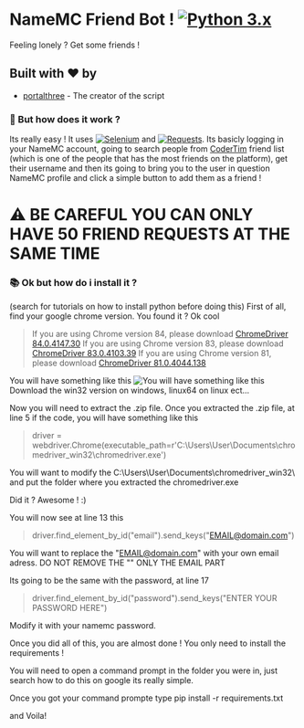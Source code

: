 # NameMC Friend Bot ! [![Python 3.x](https://img.shields.io/badge/PYTHON-3.X-blueviolet?style=for-the-badge)](http://www.python.org/download/)

Feeling lonely ? Get some friends !

## Built with ❤️ by

* [portalthree](https://github.com/portalthree) - The creator of the script

### 🤔 But how does it work ?

Its really easy ! 
It uses [![Selenium](https://img.shields.io/badge/SELENIUM-yellow?style=flat-square)](https://www.selenium.dev/downloads/) and [![Requests](https://img.shields.io/badge/REQUESTS-gray?style=flat-square)](https://requests.readthedocs.io/en/master/). 
Its basicly logging in your NameMC account, going to search people from [CoderTim](https://fr.namemc.com/profile/CoderTim.1) friend list (which is one of the people that has the most friends on the platform), get their username and then its going to bring you to the user in question NameMC profile and click a simple button to add them as a friend !

#  ⚠️ BE CAREFUL YOU CAN ONLY HAVE 50 FRIEND REQUESTS AT THE SAME TIME

### 📚 Ok but how do i install it ?
(search for tutorials on how to install python before doing this)
First of all, find your google chrome version.
You found it ? Ok cool
>If you are using Chrome version 84, please download [ChromeDriver 84.0.4147.30](https://chromedriver.storage.googleapis.com/index.html?path=84.0.4147.30/)
>If you are using Chrome version 83, please download [ChromeDriver 83.0.4103.39](https://chromedriver.storage.googleapis.com/index.html?path=83.0.4103.39/)
>If you are using Chrome version 81, please download [ChromeDriver 81.0.4044.138](https://chromedriver.storage.googleapis.com/index.html?path=81.0.4044.138/)
>

You will have something like this
![You will have something like this](https://cdn.discordapp.com/attachments/612940686077198346/717813044675084449/unknown.png)
Download the win32 version on windows, linux64 on linux ect...

Now you will need to extract the .zip file.
Once you extracted the .zip file, at line 5 if the code, you will have something like this
> driver = webdriver.Chrome(executable_path=r'C:\Users\User\Documents\chromedriver_win32\chromedriver.exe')
>
You will want to modify the C:\Users\User\Documents\chromedriver_win32\ and put the folder where you extracted the chromedriver.exe 

Did it ? Awesome ! :)

You will now see at line 13 this
> driver.find_element_by_id("email").send_keys("EMAIL@domain.com")
>
You will want to replace the "EMAIL@domain.com" with your own email adress. DO NOT REMOVE THE "" ONLY THE EMAIL PART

Its going to be the same with the password, at line 17
>driver.find_element_by_id("password").send_keys("ENTER YOUR PASSWORD HERE")
>
Modify it with your namemc password.

Once you did all of this, you are almost done ! 
You only need to install the requirements !

You will need to open a command prompt in the folder you were in, just search how to do this on google its really simple.

Once you got your command prompte type pip install -r requirements.txt

and Voila!